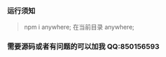 <!--
 * @Author: your name
 * @Date: 2021-09-13 16:24:59
 * @LastEditTime: 2021-09-13 16:26:25
 * @LastEditors: Please set LastEditors
 * @Description: In User Settings Edit
 * @FilePath: \g6-editor\README.md
-->

### 运行须知

> npm i anywhere;
> 在当前目录 anywhere;

### 需要源码或者有问题的可以加我 QQ:850156593
